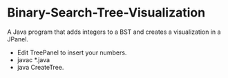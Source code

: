 # Binary-Search-Tree-Visualization
A Java program that adds integers to a BST and creates a visualization in a JPanel.

- Edit TreePanel to insert your numbers.
- javac *.java
- java CreateTree.
